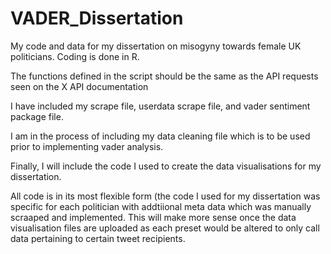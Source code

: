 # VADER_Dissertation
My code and data for my dissertation on misogyny towards female UK politicians. Coding is done in R.

The functions defined in the script should be the same as the API requests seen on the X API documentation

I have included my scrape file, userdata scrape file, and vader sentiment package file. 

I am in the process of including my data cleaning file which is to be used prior to implementing vader analysis.

Finally, I will include the code I used to create the data visualisations for my dissertation.

All code is in its most flexible form (the code I used for my dissertation was specific for each politician with addtiional meta data which was manually scraaped and implemented. This will make more sense once the data visualisation files are uploaded as each preset would be altered to only call data pertaining to certain tweet recipients.
